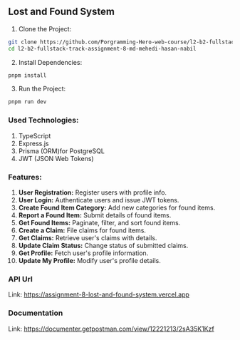 ## Lost and Found System

1. Clone the Project:

```bash
git clone https://github.com/Porgramming-Hero-web-course/l2-b2-fullstack-track-assignment-8-md-mehedi-hasan-nabil.git
cd l2-b2-fullstack-track-assignment-8-md-mehedi-hasan-nabil
```

2. Install Dependencies:

```bash
pnpm install
```

3. Run the Project:

```bash
pnpm run dev
```

### Used Technologies:

1. TypeScript
2. Express.js
3. Prisma  (ORM)for PostgreSQL
4. JWT (JSON Web Tokens)

### Features:

1. **User Registration:** Register users with profile info.
2. **User Login:** Authenticate users and issue JWT tokens.
3. **Create Found Item Category:** Add new categories for found items.
4. **Report a Found Item:** Submit details of found items.
5. **Get Found Items:** Paginate, filter, and sort found items.
6. **Create a Claim:** File claims for found items.
7. **Get Claims:** Retrieve user's claims with details.
8. **Update Claim Status:** Change status of submitted claims.
9. **Get Profile:** Fetch user's profile information.
10. **Update My Profile:** Modify user's profile details.

### API Url
Link: https://assignment-8-lost-and-found-system.vercel.app

### Documentation
Link: https://documenter.getpostman.com/view/12221213/2sA35K1Kzf
